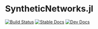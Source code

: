 # SyntheticNetworks.jl

[![Build Status](https://travis-ci.org/luap-pik/SyntheticNetworks.svg?branch=master)](https://travis-ci.org/luap-pik/SyntheticNetworks)
[![Stable Docs](https://img.shields.io/badge/docs-stable-blue.svg)](https://luap-pik.github.io/SyntheticNetworks/stable)
[![Dev Docs](https://img.shields.io/badge/docs-dev-blue.svg)](https://luap-pik.github.io/SyntheticNetworks/dev/)


